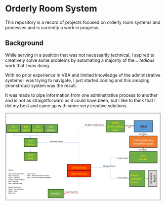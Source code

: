# Orderly Room System

This repository is a record of projects focused on orderly room systems and processes and is currently a work in progress.

## Background

While serving in a position that was not necessarily technical, I aspired to creatively solve some problems by automating a majority of the... *tedious* work that I was doing.

With no prior experience in VBA and limited knowledge of the administrative systems I was trying to navigate, I just started coding and this amazing (monstrous) system was the result. 

It was made to pipe information from one adminstrative process to another and is not as straightforward as it could have been, but I like to think that I did my best and came up with some very creative solutions.  

![System Scope Graph](https://raw.githubusercontent.com/daiceman825/orderlyroom-system/main/SystemScopeGraph.png)
